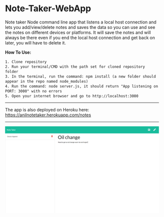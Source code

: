 # Note-Taker-WebApp

Note taker Node command line app that listens a local host connection and lets you add/view/delete notes and saves the data so you can use and see the notes on different devices or platforms. It will save the notes and will always be there even if you end the local host connection and get back on later, you will have to delete it.

**How To Use:**

    1. Clone repository
    2. Run your terminal/CMD with the path set for cloned repository folder
    3. In the terminal, run the command: npm install (a new folder should appear in the repo named node_modules)
    4. Run the command: node server.js, it should return "App listening on PORT: 3000" with no errors
    5. Open your internet browser and go to http://localhost:3000

___________________________________________________________________________________________________________________________________

The app is also deployed on Heroku here: https://anilnotetaker.herokuapp.com/notes
___________________________________________________________________________________________________________________________________

![Example profile](./example.png)
